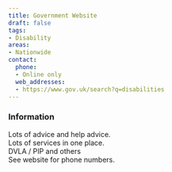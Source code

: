 ```yaml
---
title: Government Website
draft: false
tags:
- Disability
areas:
- Nationwide
contact:
  phone:
  - Online only
  web_addresses:
  - https://www.gov.uk/search?q=disabilities
---
```


### Information
Lots of advice and help advice.  
Lots of services in one place.  
DVLA / PIP and others  
See website for phone numbers.
